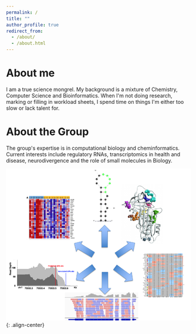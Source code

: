 ```yaml
---
permalink: /
title: ""
author_profile: true
redirect_from: 
  - /about/
  - /about.html
---
```



About me
========
I am a true science mongrel. My background is a mixture of Chemistry, Computer Science and Bioinformatics. When I'm not doing research, marking or filling in workload sheets, I spend time on things I'm either too slow or lack talent for. 


About the Group
===============
The group's expertise is in computational biology and cheminformatics. Current interests include regulatory RNAs, transcriptomics in health and disease, neurodivergence and the role of small molecules in Biology.


![image-center](/images/one_slide_research.png){: .align-center}

